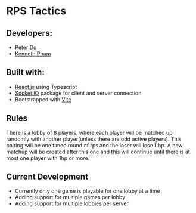 # RPS Tactics
Developers:
------
- [Peter Do](https://github.com/dopeter2498)
- [Kenneth Pham](https://github.com/kennethpham)

Built with:
------
- [React.js](https://reactjs.org/) using Typescript
- [Socket.IO](https://socket.io/) package for client and server connection
- Bootstrapped with [Vite](https://vitejs.dev/)

Rules
------
There is a lobby of 8 players, where each player will be matched up randomly with another player(unless there are odd active players). This pairing will be one timed round of rps and the loser will lose 1 hp. A new matchup will be created after this one and this will continue until there is at most one player with 1hp or more.

Current Development
------
- Currently only one game is playable for one lobby at a time
- Adding support for multiple games per lobby
- Adding support for multiple lobbies per server

